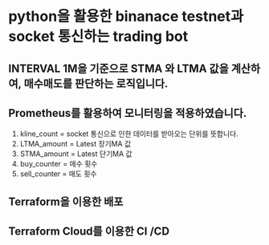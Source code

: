 # python을 활용한 binanace testnet과 socket 통신하는 trading bot

## INTERVAL 1M을 기준으로 STMA 와 LTMA 값을 계산하여, 매수매도를 판단하는 로직입니다.

## Prometheus를 활용하여 모니터링을 적용하였습니다.
1. kline_count = socket 통신으로 인한 데이터를 받아오는 단위를 뜻합니다.
2. LTMA_amount = Latest 장기MA 값
3. STMA_amount = Latest 단기MA 값
4. buy_counter = 매수 횟수
5. sell_counter = 매도 횟수

## Terraform을 이용한 배포

## Terraform Cloud를 이용한 CI /CD
